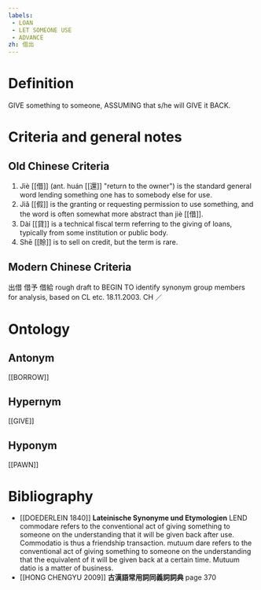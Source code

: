 ```yaml
---
labels: 
 - LOAN
 - LET SOMEONE USE
 - ADVANCE
zh: 借出
---
```


# Definition
GIVE something to someone, ASSUMING that s/he will GIVE it BACK.
# Criteria and general notes
## Old Chinese Criteria
1. Jiè [[借]] (ant. huán [[還]] "return to the owner") is the standard general word lending something one has to somebody else for use.
2. Jiǎ [[假]] is the granting or requesting permission to use something, and the word is often somewhat more abstract than jiè [[借]].
3. Dài [[貸]] is a technical fiscal term referring to the giving of loans, typically from some institution or public body.
4. Shē [[賒]] is to sell on credit, but the term is rare.
## Modern Chinese Criteria
出借
借予
借給
rough draft to BEGIN TO identify synonym group members for analysis, based on CL etc. 18.11.2003. CH ／
# Ontology

## Antonym
[[BORROW]]
## Hypernym
[[GIVE]]
## Hyponym
[[PAWN]]
# Bibliography
- [[DOEDERLEIN 1840]]
**Lateinische Synonyme und Etymologien** 
LEND
commodare refers to the conventional act of giving something to someone on the understanding that it will be given back after use. Commodatio is thus a friendship transaction.
mutuum dare refers to the conventional act of giving something to someone on the understanding that the equivalent of it will be given back at a certain time. Mutuum datio is a matter of business.
- [[HONG CHENGYU 2009]]
**古漢語常用詞同義詞詞典** page 370
